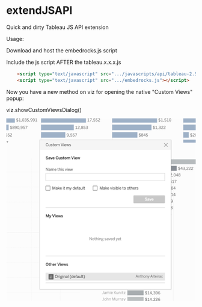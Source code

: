 # extendJSAPI
Quick and dirty Tableau JS API extension

Usage:

Download and host the embedrocks.js script

Include the js script AFTER the tableau.x.x.x.js

```html
    <script type="text/javascript" src=".../javascripts/api/tableau-2.5.1.js"></script>
    <script type="text/javascript" src=".../embedrocks.js"></script>
```


Now you have a new method on viz for opening the native "Custom Views" popup:

viz.showCustomViewsDialog()

![ScreenShot](https://raw.githubusercontent.com/aalteirac/extendJSAPI/master/pic.png)
